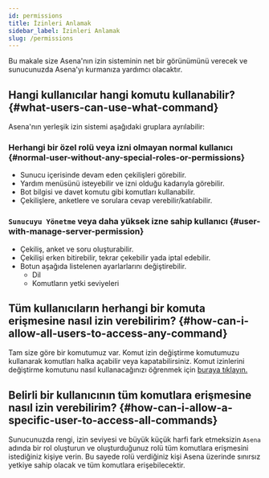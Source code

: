```yaml
---
id: permissions
title: İzinleri Anlamak
sidebar_label: İzinleri Anlamak
slug: /permissions
---
```


Bu makale size Asena'nın izin sisteminin net bir görünümünü verecek ve sunucunuzda Asena'yı kurmanıza yardımcı
olacaktır.

## Hangi kullanıcılar hangi komutu kullanabilir? {#what-users-can-use-what-command}

Asena'nın yerleşik izin sistemi aşağıdaki gruplara ayrılabilir:

### Herhangi bir özel rolü veya izni olmayan normal kullanıcı {#normal-user-without-any-special-roles-or-permissions}

* Sunucu içerisinde devam eden çekilişleri görebilir.
* Yardım menüsünü isteyebilir ve izni olduğu kadarıyla görebilir.
* Bot bilgisi ve davet komutu gibi komutları kullanabilir.
* Çekilişlere, anketlere ve sorulara cevap verebilir/katılabilir.

### `Sunucuyu Yönetme` veya daha yüksek izne sahip kullanıcı {#user-with-manage-server-permission}
* Çekiliş, anket ve soru oluşturabilir.
* Çekilişi erken bitirebilir, tekrar çekebilir yada iptal edebilir.
* Botun aşağıda listelenen ayarlarlarını değiştirebilir.
    * Dil
    * Komutların yetki seviyeleri

## Tüm kullanıcıların herhangi bir komuta erişmesine nasıl izin verebilirim? {#how-can-i-allow-all-users-to-access-any-command}

Tam size göre bir komutumuz var. Komut izin değiştirme komutumuzu kullanarak komutları halka açabilir veya
kapatabilirsiniz. Komut izinlerini değiştirme komutunu nasıl kullanacağınızı öğrenmek için [buraya tıklayın.](/docs/commands/permission)

## Belirli bir kullanıcının tüm komutlara erişmesine nasıl izin verebilirim? {#how-can-i-allow-a-specific-user-to-access-all-commands}

Sunucunuzda rengi, izin seviyesi ve büyük küçük harfi fark etmeksizin `Asena` adında bir rol oluşturun ve oluşturduğunuz
rolü tüm komutlara erişmesini istediğiniz kişiye verin. Bu sayede rolü verdiğiniz kişi Asena üzerinde sınırsız yetkiye
sahip olacak ve tüm komutlara erişebilecektir.  
